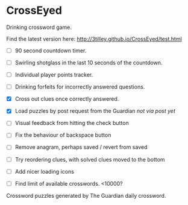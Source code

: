 CrossEyed
=========

Drinking crossword game.

Find the latest version here: http://3tilley.github.io/CrossEyed/test.html

- [ ] 90 second countdown timer.
- [ ] Swirling shotglass in the last 10 seconds of the countdown.
- [ ] Individual player points tracker.
- [ ] Drinking forfeits for incorrectly answered questions.
- [x] Cross out clues once correctly answered.
- [x] Load puzzles by post request from the Guardian *not via post yet*
- [ ] Visual feedback from hitting the check button
- [ ] Fix the behaviour of backspace button
- [ ] Remove anagram, perhaps saved / revert from saved
- [ ] Try reordering clues, with solved clues moved to the bottom
- [ ] Add nicer loading icons
- [ ] Find limit of available crosswords. <10000?


Crossword puzzles generated by The Guardian daily crossword.

